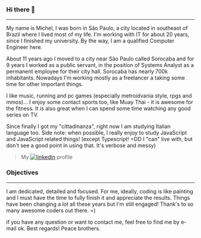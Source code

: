### Hi there 👋
---

My name is Michel, I was born in São Paulo, a city located in southeast of Brazil where I lived most of my life. I'm working with IT for about 20 years, since I finished my university. By the way, I am a qualified Computer Engineer here.

About 11 years ago I moved to a city near São Paulo called Sorocaba and for 9 years I worked as a public servant, in the position of Systems Analyst as a permanent employee for their city hall. Sorocaba has nearly 700k inhabitants. Nowadays I'm working mostly as a freelancer a taking some time for other important things.

I like music, running and pc games (especially metroidvania style, rpgs and mmos)… I enjoy some contact sports too, like Muay Thai - it is awesome for the fitness. It is also great when I can spend some time watching any good series on TV.

Since finally I got my "cittadinanza", right now I am studying Italian language too. Side note: when possible, I really enjoy to study JavaScript and JavaScript related things! (except Typescript! =DD I "can" live with, but don't see a good point in using that. It's verbose and messy)

> My [![linkedin](https://user-images.githubusercontent.com/4501798/184222546-d00b4fdf-0b7a-47ad-b83d-3f0ad98473bc.png)](https://www.linkedin.com/in/michel-g-b13a01209/) profile

### Objectives
---

I am dedicated, detailed and focused. For me, ideally, coding is like painting and I must have the time to fully finish it and appreciate the results. Things have been changing a lot all these years but I'm still engaged! Thank's to so many awesome coders out there. =)

if you have any question or want to contact me, feel free to find me by e-mail ok. Best regards! Peace brothers.

